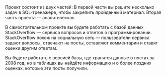 Проект состоит из двух частей: 
В первой части вы решите несколько задач в SQL-тренажёре, чтобы закрепить пройденный материал.
Вторая часть проекта — аналитическая.


В самостоятельном проекте вы будете работать с базой данных StackOverflow — сервиса вопросов и ответов о программировании. StackOverflow похож на социальную сеть — пользователи сервиса задают вопросы, отвечают на посты, оставляют комментарии и ставят оценки другим ответам.

Вы будете работать с версией базы, где хранятся данные о постах за 2008 год, но в таблицах вы найдёте информацию и о более поздних оценках, которые эти посты получили. 

